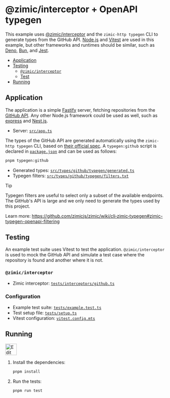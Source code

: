 <h1>
  @zimic/interceptor + OpenAPI typegen
</h1>

This example uses [@zimic/interceptor](https://www.npmjs.com/package/@zimic/interceptor) and the `zimic-http typegen`
CLI to generate types from the GitHub API. [Node.js](https://nodejs.org) and [Vitest](https://vitest.dev) are used in
this example, but other frameworks and runtimes should be similar, such as [Deno](https://deno.com),
[Bun](https://bun.sh), and [Jest](https://jestjs.io).

- [Application](#application)
- [Testing](#testing)
  - [`@zimic/interceptor`](#zimicinterceptor)
  - [Test](#test)
- [Running](#running)

## Application

The application is a simple [Fastify](https://fastify.dev) server, fetching repositories from the
[GitHub API](https://docs.github.com/en/rest). Any other Node.js framework could be used as well, such as
[express](https://expressjs.com) and [Nest.js](https://nestjs.com).

- Server: [`src/app.ts`](./src/app.ts)

The types of the GitHub API are generated automatically using the `zimic-http typegen` CLI, based on
[their official spec](https://github.com/github/rest-api-description/tree/main/descriptions-next/api.github.com). A
`typegen:github` script is declared in [`package.json`](./package.json) and can be used as follows:

```bash
pnpm typegen:github
```

- Generated types: [`src/types/github/typegen/generated.ts`](./src/types/github/typegen/generated.ts)
- Typegen filters: [`src/types/github/typegen/filters.txt`](./src/types/github/typegen/filters.txt)

> [!TIP]
>
> Typegen filters are useful to select only a subset of the available endpoints. The GitHub's API is large and we only
> need to generate the types used by this project.
>
> Learn more: https://github.com/zimicjs/zimic/wiki/cli‐zimic‐typegen#zimic-typegen-openapi-filtering

## Testing

An example test suite uses Vitest to test the application. `@zimic/interceptor` is used to mock the GitHub API and
simulate a test case where the repository is found and another where it is not.

### `@zimic/interceptor`

- Zimic interceptor: [`tests/interceptors/github.ts`](./tests/interceptors/github.ts)

### Configuration

- Example test suite: [`tests/example.test.ts`](./tests/example.test.ts)
- Test setup file: [`tests/setup.ts`](./tests/setup.ts)
- Vitest configuration: [`vitest.config.mts`](./vitest.config.mts)

## Running

<a href="https://codesandbox.io/p/sandbox/github/zimicjs/zimic/tree/main/examples/with-openapi-typegen">
  <img
    src="https://codesandbox.io/static/img/play-codesandbox.svg"
    alt="Edit in CodeSandbox"
    height="36px"
  />
</a>

1. Install the dependencies:

   ```bash
   pnpm install
   ```

2. Run the tests:

   ```bash
   pnpm run test
   ```
